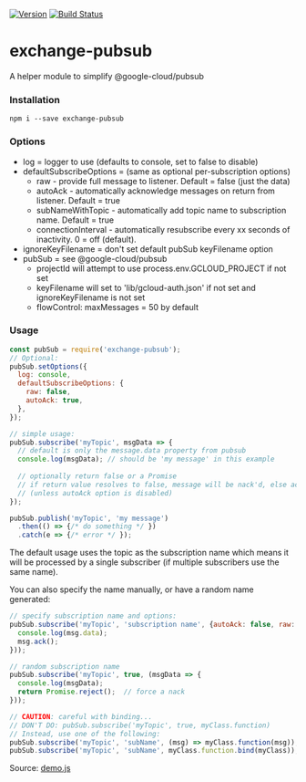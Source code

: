 [![Version](https://badge.fury.io/js/exchange-pubsub.svg)](http://badge.fury.io/js/exchange-pubsub)
[![Build Status](https://travis-ci.org/betastreet/exchange-pubsub.svg?branch=master)](https://travis-ci.org/betastreet/exchange-pubsub)
 
# exchange-pubsub

A helper module to simplify @google-cloud/pubsub

### Installation

`npm i --save exchange-pubsub`

### Options
 * log = logger to use (defaults to console, set to false to disable)
 * defaultSubscribeOptions = (same as optional per-subscription options)
   * raw - provide full message to listener. Default = false (just the data)
   * autoAck - automatically acknowledge messages on return from listener. Default = true
   * subNameWithTopic - automatically add topic name to subscription name. Default = true
   * connectionInterval - automatically resubscribe every xx seconds of inactivity. 0 = off (default).
 * ignoreKeyFilename = don't set default pubSub keyFilename option
 * pubSub = see @google-cloud/pubsub
   * projectId will attempt to use process.env.GCLOUD_PROJECT if not set
   * keyFilename will set to 'lib/gcloud-auth.json' if not set and ignoreKeyFilename is not set
   * flowControl: maxMessages = 50 by default
### Usage

```javascript
const pubSub = require('exchange-pubsub');
// Optional:
pubSub.setOptions({
  log: console,
  defaultSubscribeOptions: {
    raw: false,
    autoAck: true,
  },
});

// simple usage:
pubSub.subscribe('myTopic', msgData => {
  // default is only the message.data property from pubsub
  console.log(msgData); // should be 'my message' in this example
  
  // optionally return false or a Promise
  // if return value resolves to false, message will be nack'd, else ack'd
  // (unless autoAck option is disabled)
});

pubSub.publish('myTopic', 'my message')
  .then(() => {/* do something */ })
  .catch(e => {/* error */ });
```

The default usage uses the topic as the subscription name which means
it will be processed by a single subscriber (if multiple subscribers use the same name).

You can also specify the name manually, or have a random name generated:

```javascript
// specify subscription name and options:
pubSub.subscribe('myTopic', 'subscription name', {autoAck: false, raw: true}, (msg => {
  console.log(msg.data);
  msg.ack();
}));

// random subscription name
pubSub.subscribe('myTopic', true, (msgData => {
  console.log(msgData);
  return Promise.reject();  // force a nack
}));

// CAUTION: careful with binding...
// DON'T DO: pubSub.subscribe('myTopic', true, myClass.function)
// Instead, use one of the following:
pubSub.subscribe('myTopic', 'subName', (msg) => myClass.function(msg));
pubSub.subscribe('myTopic', 'subName', myClass.function.bind(myClass));
```

Source: [demo.js](demo.js)
